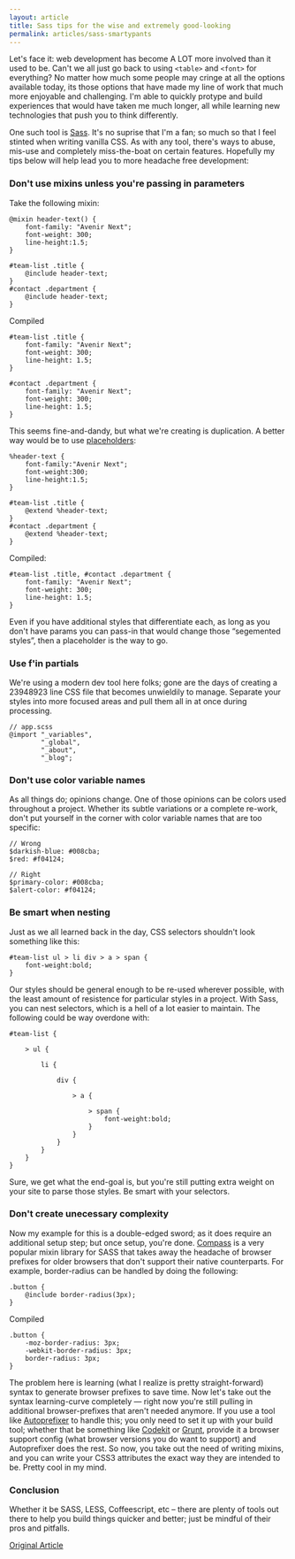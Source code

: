 ```yaml
---
layout: article
title: Sass tips for the wise and extremely good-looking
permalink: articles/sass-smartypants
---
```


Let's face it: web development has become A LOT more involved than it used to be. Can't we all just go back to using `<table>` and `<font>` for everything? No matter how much some people may cringe at all the options available today, its those options that have made my line of work that much more enjoyable and challenging. I'm able to quickly protype and build experiences that would have taken me much longer, all while learning new technologies that push you to think differently.

One such tool is [Sass](http://sass-lang.com/). It's no suprise that I'm a fan; so much so that I feel stinted when writing vanilla CSS. As with any tool, there's ways to abuse, mis-use and completely miss-the-boat on certain features. Hopefully my tips below will help lead you to more headache free development:

### Don't use mixins unless you're passing in parameters

Take the following mixin:

    @mixin header-text() {
        font-family: "Avenir Next";
        font-weight: 300;
        line-height:1.5;
    }

    #team-list .title {
        @include header-text;
    }
    #contact .department {
        @include header-text;
    }

Compiled

    #team-list .title {
        font-family: "Avenir Next";
        font-weight: 300;
        line-height: 1.5;
    }

    #contact .department {
        font-family: "Avenir Next";
        font-weight: 300;
        line-height: 1.5;
    }

This seems fine-and-dandy, but what we're creating is duplication. A better way would be to use [placeholders](http://sass-lang.com/documentation/file.SASS_REFERENCE.html#placeholder_selectors_):

    %header-text {
        font-family:"Avenir Next";
        font-weight:300;
        line-height:1.5;
    }

    #team-list .title {
        @extend %header-text;
    }
    #contact .department {
        @extend %header-text;
    }

Compiled:

    #team-list .title, #contact .department {
        font-family: "Avenir Next";
        font-weight: 300;
        line-height: 1.5;
    }

Even if you have additional styles that differentiate each, as long as you don't have params you can pass-in that would change those “segemented styles”, then a placeholder is the way to go.

### Use f'in partials

We're using a modern dev tool here folks; gone are the days of creating a 23948923 line CSS file that becomes unwieldily to manage. Separate your styles into more focused areas and pull them all in at once during processing.

    // app.scss
    @import "_variables",
            "_global",
            "_about",
            "_blog";


### Don't use color variable names

As all things do; opinions change. One of those opinions can be colors used throughout a project. Whether its subtle variations or a complete re-work, don't put yourself in the corner with color variable names that are too specific:

    // Wrong
    $darkish-blue: #008cba;
    $red: #f04124;

    // Right
    $primary-color: #008cba;
    $alert-color: #f04124;


### Be smart when nesting

Just as we all learned back in the day, CSS selectors shouldn't look something like this:

    #team-list ul > li div > a > span {
        font-weight:bold;
    }

Our styles should be general enough to be re-used wherever possible, with the least amount of resistence for particular styles in a project. With Sass, you can nest selectors, which is a hell of a lot easier to maintain. The following could be way overdone with:

    #team-list {

        > ul {

            li {

                div {

                    > a {

                        > span {
                            font-weight:bold;
                        }
                    }
                }
            }
        }
    }


Sure, we get what the end-goal is, but you're still putting extra weight on your site to parse those styles. Be smart with your selectors.

### Don't create unecessary complexity

Now my example for this is a double-edged sword; as it does require an additional setup step; but once setup, you're done. [Compass](http://compass-style.org/) is a very popular mixin library for SASS that takes away the headache of browser prefixes for older browsers that don't support their native counterparts. For example, border-radius can be handled by doing the following:

    .button {
        @include border-radius(3px);
    }

Compiled

    .button {
        -moz-border-radius: 3px;
        -webkit-border-radius: 3px;
        border-radius: 3px;
    }

The problem here is learning (what I realize is pretty straight-forward) syntax to generate browser prefixes to save time. Now let's take out the syntax learning-curve completely — right now you're still pulling in additional browser-prefixes that aren't needed anymore. If you use a tool like [Autoprefixer](https://github.com/ai/autoprefixer) to handle this; you only need to set it up with your build tool; whether that be something like [Codekit](https://incident57.com/codekit/) or [Grunt](http://gruntjs.com/), provide it a browser support config (what browser versions you do want to support) and Autoprefixer does the rest. So now, you take out the need of writing mixins, and you can write your CSS3 attributes the exact way they are intended to be. Pretty cool in my mind.

### Conclusion

Whether it be SASS, LESS, Coffeescript, etc – there are plenty of tools out there to help you build things quicker and better; just be mindful of their pros and pitfalls.

[Original Article](http://blog.blueion.com/2014/05/20/sass-tips-wise-extremely-good-looking/)
